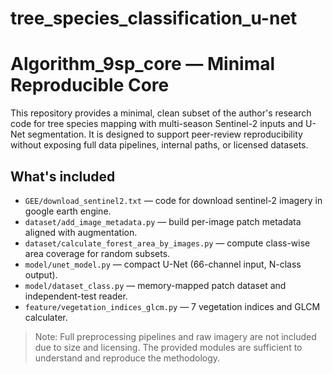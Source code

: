 # tree_species_classification_u-net

# Algorithm_9sp_core — Minimal Reproducible Core

This repository provides a minimal, clean subset of the author's research code for
tree species mapping with multi-season Sentinel-2 inputs and U-Net segmentation.
It is designed to support peer-review reproducibility without exposing full data
pipelines, internal paths, or licensed datasets.

## What's included
- `GEE/download_sentinel2.txt` — code for download sentinel-2 imagery in google earth engine.
- `dataset/add_image_metadata.py` — build per-image patch metadata aligned with augmentation.
- `dataset/calculate_forest_area_by_images.py` — compute class-wise area coverage for random subsets.
- `model/unet_model.py` — compact U-Net (66-channel input, N-class output).
- `model/dataset_class.py` — memory-mapped patch dataset and independent-test reader.
- `feature/vegetation_indices_glcm.py` — 7 vegetation indices and GLCM calculater.

> Note: Full preprocessing pipelines and raw imagery are not included due to size and licensing.
> The provided modules are sufficient to understand and reproduce the methodology.
